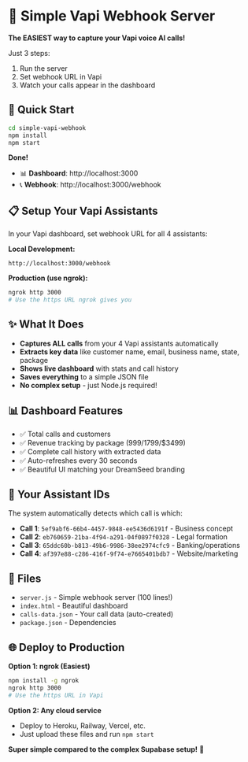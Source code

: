 # 🌱 Simple Vapi Webhook Server

**The EASIEST way to capture your Vapi voice AI calls!**

Just 3 steps:
1. Run the server
2. Set webhook URL in Vapi
3. Watch your calls appear in the dashboard

## 🚀 Quick Start

```bash
cd simple-vapi-webhook
npm install
npm start
```

**Done!** 

- 📊 **Dashboard**: http://localhost:3000
- 📞 **Webhook**: http://localhost:3000/webhook

## 📋 Setup Your Vapi Assistants

In your Vapi dashboard, set webhook URL for all 4 assistants:

**Local Development:**
```
http://localhost:3000/webhook
```

**Production (use ngrok):**
```bash
ngrok http 3000
# Use the https URL ngrok gives you
```

## ✨ What It Does

- **Captures ALL calls** from your 4 Vapi assistants automatically
- **Extracts key data** like customer name, email, business name, state, package
- **Shows live dashboard** with stats and call history
- **Saves everything** to a simple JSON file
- **No complex setup** - just Node.js required!

## 📊 Dashboard Features

- ✅ Total calls and customers
- ✅ Revenue tracking by package ($999/$1799/$3499)
- ✅ Complete call history with extracted data
- ✅ Auto-refreshes every 30 seconds
- ✅ Beautiful UI matching your DreamSeed branding

## 🔧 Your Assistant IDs

The system automatically detects which call is which:

- **Call 1**: `5ef9abf6-66b4-4457-9848-ee5436d6191f` - Business concept
- **Call 2**: `eb760659-21ba-4f94-a291-04f0897f0328` - Legal formation  
- **Call 3**: `65ddc60b-b813-49b6-9986-38ee2974cfc9` - Banking/operations
- **Call 4**: `af397e88-c286-416f-9f74-e7665401bdb7` - Website/marketing

## 📁 Files

- `server.js` - Simple webhook server (100 lines!)
- `index.html` - Beautiful dashboard
- `calls-data.json` - Your call data (auto-created)
- `package.json` - Dependencies

## 🌐 Deploy to Production

**Option 1: ngrok (Easiest)**
```bash
npm install -g ngrok
ngrok http 3000
# Use the https URL in Vapi
```

**Option 2: Any cloud service**
- Deploy to Heroku, Railway, Vercel, etc.
- Just upload these files and run `npm start`

**Super simple compared to the complex Supabase setup!** 🎉